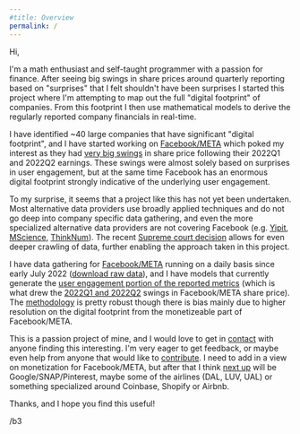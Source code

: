 ```yaml
---
#title: Overview
permalink: /
--- 
```


Hi,

I'm a math enthusiast and self-taught programmer with a passion for finance. After seeing big swings in share prices around quarterly reporting based on "surprises" that I felt shouldn't have been surprises I started this project where I'm attempting to map out the full "digital footprint" of companies. From this footprint I then use mathematical models to derive the regularly reported company financials in real-time.

I have identified ~40 large companies that have significant "digital footprint", and I have started working on [Facebook/META]() which poked my interest as they had [very big swings]() in share price following their 2022Q1 and 2022Q2 earnings. These swings were almost solely based on surprises in user engagement, but at the same time Facebook has an enormous digital footprint strongly indicative of the underlying user engagement.

To my surprise, it seems that a project like this has not yet been undertaken. Most alternative data providers use broadly applied techniques and do not go deep into company specific data gathering, and even the more specialized alternative data providers are not covering Facebook (e.g. [Yipit](https://www.yipitdata.com/coverage), [MScience](https://mscience.com/files/coveragelist.pdf), [ThinkNum](https://www.thinknum.com/datasets/all)). The recent [Supreme court decision](https://en.wikipedia.org/wiki/HiQ_Labs_v._LinkedIn) allows for even deeper crawling of data, further enabling the approach taken in this project.

I have data gathering for [Facebook/META]() running on a daily basis since early July 2022 ([download raw data]()), and I have models that currently generate the [user engagement portion of the reported metrics]() (which is what drew the [2022Q1 and 2022Q2]() swings in Facebook/META share price). The [methodology]() is pretty robust though there is bias mainly due to higher resolution on the digital footprint from the monetizeable part of Facebook/META.

This is a passion project of mine, and I would love to get in [contact]() with anyone finding this interesting. I'm very eager to get feedback, or maybe even help from anyone that would like to [contribute](). I need to add in a view on monetization for Facebook/META, but after that I think [next up]() will be Google/SNAP/Pinterest, maybe some of the airlines (DAL, LUV, UAL) or something specialized around Coinbase, Shopify or Airbnb.

Thanks, and I hope you find this useful!

/b3
